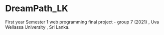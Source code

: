 # DreamPath_LK

First year Semester 1 web programming final project - group 7 (2021) , Uva Wellassa University , Sri Lanka.
